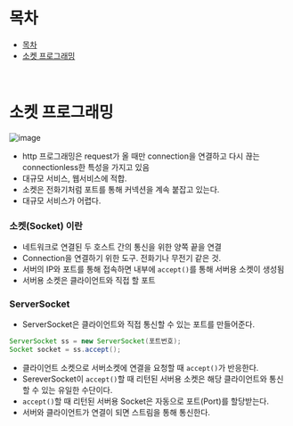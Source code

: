 # 목차
- [목차](#목차)
- [소켓 프로그래밍](#소켓-프로그래밍)

<br>

# 소켓 프로그래밍
![image](https://user-images.githubusercontent.com/106129404/231345447-b00d0bbd-d330-40f0-becc-4d7457e5ea5b.png)

- http 프로그래밍은 request가 올 때만 connection을 연결하고 다시 끊는 connectionless한 특성을 가지고 있음
- 대규모 서비스, 웹서비스에 적합.
- 소켓은 전화기처럼 포트를 통해 커넥션을 계속 붙잡고 있는다.
- 대규모 서비스가 어렵다.

### 소켓(Socket) 이란
- 네트워크로 연결된 두 호스트 간의 통신을 위한 양쪽 끝을 연결
- Connection을 연결하기 위한 도구. 전화기나 무전기 같은 것.
- 서버의 IP와 포트를 통해 접속하면 내부에 `accept()`를 통해 서버용 소켓이 생성됨
- 서버용 소켓은 클라이언트와 직접 할 포트

### ServerSocket
- ServerSocket은 클라이언트와 직접 통신할 수 있는 포트를 만들어준다.

```java
ServerSocket ss = new ServerSocket(포트번호);
Socket socket = ss.accept();
```

- 클라이언트 소켓으로 서버소켓에 연결을 요청할 때 `accept()`가 반응한다.
- SereverSocket이 `accept()`할 때 리턴된 서버용 소켓은 해당 클라이언트와 통신할 수 있는 유일한 수단이다.
- `accept()`할 때 리턴된 서버용 Socket은 자동으로 포트(Port)를 할당받는다.
- 서버와 클라이언트가 연결이 되면 스트림을 통해 통신한다.
